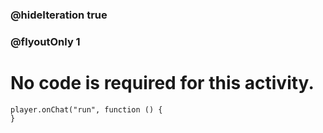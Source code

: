 ### @hideIteration true 
### @flyoutOnly 1


# No code is required for this activity. 

```blocks
player.onChat("run", function () {
}
```
